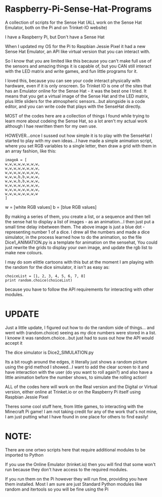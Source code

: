 # Raspberry-Pi-Sense-Hat-Programs
A collection of scripts for the Sense Hat (ALL work on the Sense Hat Emulator, both on the Pi and on Trinket-IO website)

I have a Raspberry Pi, but Don't have a Sense Hat

When I updated my OS for the Pi to Raspbian Jessie Pixel it had a new Sense Hat Emulator, an API like virtual version that you can interact with.

So I know that you are limited like this because you can't make full use of the sensors and amazing things it is capable of, but you CAN still interact with the LED matrix and write games, and fun little programs for it.

I loved this, because you can see your code interact physically with hardware, even if it is only onscreen. So Trinket IO is one of the sites that has an Emulator online for the Sense Hat - it was the best one I tried. It means that you get a virtual image of the Sense Hat and the LED matrix, plus little sliders for the atmospheric sensors...but alongside is a code editor, and you can write code that plays with the SenseHat directly.

MOST of the codes here are a collection of things I found while trying to learn more about codeing the Sense Hat, so a lot aren't my actual work although I hae rewritten them for my own use.

HOWEVER...once I sussed out how simple it is to play with the SenseHat I started to play with my own ideas...I have made a simple animation script, where you set RGB variables to a single letter, then draw a grid with them in an array fashion, like this:

    imageA = [
    w,w,w,w,w,w,w,w,
    w,w,w,w,w,w,w,w,
    w,w,w,w,w,w,w,w,
    w,w,w,b,b,w,w,w,
    w,w,w,b,b,w,w,w,
    w,w,w,w,w,w,w,w,
    w,w,w,w,w,w,w,w,
    w,w,w,w,w,w,w,w
    ]

w = [white RGB values]
b = [blue RGB values]

By making a series of them, you create a list, or a sequence and then tell the sense hat to display a list of images - as an animation...I then just put a small time delay inbetween them. The above image is just a blue dot - representing number 1 of a dice. I drew all the numbers and made a dice simulator, in the process learned how to do the animation, so the file Dice1_ANIMATION.py is a template for animation on the sensehat, You could just rewrite the grids to display your own image, and update the rgb list to make new colours.

I may do som elittle cartoons with this but at the moment I am playing with the random for the dice simulator, it isn't as easy as:
    
    choiceList = [1, 2, 3, 4, 5, 6, 7, 8]
    print random.choice(choiceList)
    
because you have to follow the API requirements for interacting with other modules.

UPDATE
=========
Just a little update, I figured out how to do the random side of things... and went with (random.choice) seeing as my dice numbers were stored in a list. I knoew it was random.choice...but just had to suss out how the API would accept it

The dice simulator is Dice2_SIMULATION.py

Its a bit rough around the edges, it literally just shows a random picture using the grid method I showed...I want to add the clear screen to it and have interaction with the user (do you want to roll again?) and also have a little animation before the number shows, to simulate the rolling action!

ALL of the codes here will work on the Real version and the Digital or Virtual version, either online at Trinket.io or on the Raspberry Pi itself using Raspbian Jessie Pixel

Theres some cool stuff here, from little games, to interacting with the Minecraft Pi game! I am not taking credit for any of the work that's not mine, I am just putting what I have found in one place for others to find easily!

NOTE:
=======
There are one ortwo scripts here that require additional modules to be imported to Python

If you use the Online Emulator (trinket.io) then you will find that some won't run because they don't have access to the required modules.

If you run them on the Pi however they will run fine, providing you have them installed. Most I am sure are just Standard Python modules like random and itertools so you will be fine using the Pi
